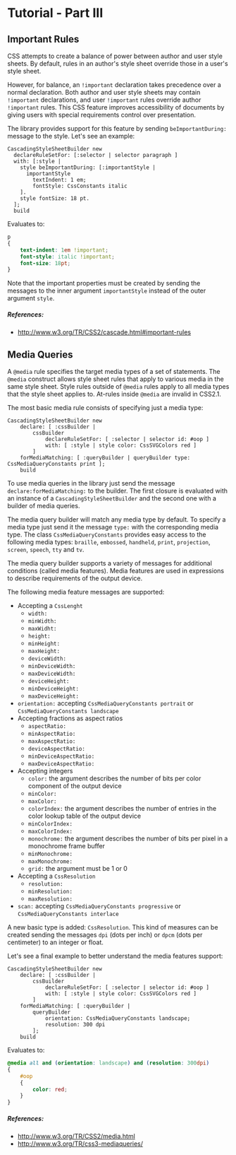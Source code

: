 Tutorial - Part III
===================

## Important Rules

CSS attempts to create a balance of power between author and user style sheets. By default, rules in an author's style sheet override those in a user's style sheet.

However, for balance, an `!important` declaration takes precedence over a normal declaration. Both author and user style sheets may contain `!important` declarations, and user `!important` rules override author `!important` rules. This CSS feature improves accessibility of documents by giving users with special requirements control over presentation.

The library provides support for this feature by sending `beImportantDuring:` message to the style. Let's see an example:

```smalltalk
CascadingStyleSheetBuilder new 
  declareRuleSetFor: [:selector | selector paragraph ]
  with: [:style | 
    style beImportantDuring: [:importantStyle |
      importantStyle 
        textIndent: 1 em; 
        fontStyle: CssConstants italic
    ].
    style fontSize: 18 pt.
  ];
  build
```
Evaluates to:
```css
p
{
	text-indent: 1em !important;
	font-style: italic !important;
	font-size: 18pt;
}
```
Note that the important properties must be created by sending the messages to the inner argument `importantStyle` instead of the outer argument `style`.

##### References:
- http://www.w3.org/TR/CSS2/cascade.html#important-rules

## Media Queries

A `@media` rule specifies the target media types of a set of statements. The `@media` construct allows style sheet rules that apply to various media in the same style sheet. Style rules outside of `@media` rules apply to all media types that the style sheet applies to. At-rules inside `@media` are invalid in CSS2.1.

The most basic media rule consists of specifying just a media type:
```smalltalk
CascadingStyleSheetBuilder new 
	declare: [ :cssBuilder | 
		cssBuilder
			declareRuleSetFor: [ :selector | selector id: #oop ] 
			with: [ :style | style color: CssSVGColors red ]
		]
	forMediaMatching: [ :queryBuilder | queryBuilder type: CssMediaQueryConstants print ];
	build
```

To use media queries in the library just send the message `declare:forMediaMatching:` to the builder. The first closure is evaluated with an instance of a `CascadingStyleSheetBuilder` and the second one with a builder of media queries.

The media query builder will match any media type by default. To specify a media type just send it the message `type:` with the corresponding media type. The class `CssMediaQueryConstants` provides easy access to the following media types: 
`braille`, `embossed`, `handheld`, `print`, `projection`, `screen`, `speech`, `tty` and `tv`.

The media query builder supports a variety of messages for additional conditions (called media features). Media features are used in expressions to describe requirements of the output device.

The following media feature messages are supported:
- Accepting a `CssLenght`
	- `width:` 
	- `minWidth:`
	- `maxWidht:`
	- `height:`
	- `minHeight:`
	- `maxHeight:`
	- `deviceWidth:`
	- `minDeviceWidth:`
	- `maxDeviceWidth:`
	- `deviceHeight:`
	- `minDeviceHeight:`
	- `maxDeviceHeight:`
- `orientation:` accepting `CssMediaQueryConstants portrait` or `CssMediaQueryConstants landscape`
- Accepting fractions as aspect ratios
	- `aspectRatio:`
	- `minAspectRatio:`
	- `maxAspectRatio:`
	- `deviceAspectRatio:`
	- `minDeviceAspectRatio:`
	- `maxDeviceAspectRatio:`
- Accepting integers
	- `color:` the argument describes the number of bits per color component of the output device
	- `minColor:`
	- `maxColor:`
	- `colorIndex:` the argument describes the number of entries in the color lookup table of the output device
	- `minColorIndex:`
	- `maxColorIndex:`
	- `monochrome:` the argument describes the number of bits per pixel in a monochrome frame buffer
	- `minMonochrome:`
	- `maxMonochrome:`
	- `grid:` the argument must be 1 or 0
- Accepting a `CssResolution`
	- `resolution:`
	- `minResolution:`
	- `maxResolution:`
- `scan:` accepting `CssMediaQueryConstants progressive` or `CssMediaQueryConstants interlace`

A new basic type is added: `CssResolution`. This kind of measures can be created sending the messages `dpi` (dots per inch) or `dpcm` (dots per centimeter) to an integer or float.

Let's see a final example to better understand the media features support:
```smalltalk
CascadingStyleSheetBuilder new 
	declare: [ :cssBuilder | 
		cssBuilder
			declareRuleSetFor: [ :selector | selector id: #oop ] 
			with: [ :style | style color: CssSVGColors red ]
		]
	forMediaMatching: [ :queryBuilder | 
		queryBuilder 
			orientation: CssMediaQueryConstants landscape;
			resolution: 300 dpi
		];
	build
```
Evaluates to:
```css
@media all and (orientation: landscape) and (resolution: 300dpi)
{
	#oop
	{
		color: red;
	}
}
```
##### References:
- http://www.w3.org/TR/CSS2/media.html
- http://www.w3.org/TR/css3-mediaqueries/
